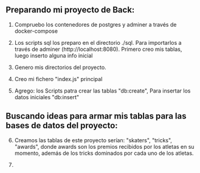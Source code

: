 ## Preparando mi proyecto de Back:

1. Compruebo los contenedores de postgres y adminer a través de docker-compose

2. Los scripts sql los preparo en el directorio ./sql. Para importarlos a través de adminer (http://localhost:8080). Primero creo mis tablas, luego inserto alguna info inicial

3. Genero mis directorios del proyecto.

4. Creo mi fichero "index.js" principal

5. Agrego: los Scripts patra crear las tablas "db:create", Para insertar los datos iniciales "db:insert"

## Buscando ideas para armar mis tablas para las bases de datos del proyecto:

6. Creamos las tablas de este proyecto serían: "skaters", "tricks", "awards", donde awards son los premios recibidos por los atletas en su momento, además de los tricks dominados por cada uno de los atletas.

7. 